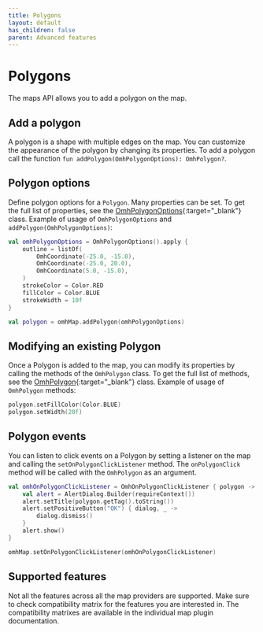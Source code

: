 ```yaml
---
title: Polygons
layout: default
has_children: false
parent: Advanced features
---
```


# Polygons

The maps API allows you to add a polygon on the map.

## Add a polygon

A polygon is a shape with multiple edges on the map. You can customize the appearance of the polygon by changing its properties. To add a polygon call the function `fun addPolygon(OmhPolygonOptions): OmhPolygon?`.

## Polygon options

Define polygon options for a `Polygon`.
Many properties can be set. To get the full list of properties, see the [OmhPolygonOptions](https://www.openmobilehub.com/android-omh-maps/api-docs/packages/core/com.openmobilehub.android.maps.core.presentation.models/-omh-polygon-options/index.html){:target="\_blank"} class.
Example of usage of `OmhPolygonOptions` and `addPolygon(OmhPolygonOptions)`:

```kotlin
val omhPolygonOptions = OmhPolygonOptions().apply {
    outline = listOf(
        OmhCoordinate(-25.0, -15.0),
        OmhCoordinate(-25.0, 20.0),
        OmhCoordinate(5.0, -15.0),
    )
    strokeColor = Color.RED
    fillColor = Color.BLUE
    strokeWidth = 10f
}

val polygon = omhMap.addPolygon(omhPolygonOptions)
```

## Modifying an existing Polygon

Once a Polygon is added to the map, you can modify its properties by calling the methods of the `OmhPolygon` class.
To get the full list of methods, see the [OmhPolygon](https://www.openmobilehub.com/android-omh-maps/api-docs/packages/core/com.openmobilehub.android.maps.core.presentation.interfaces.maps/-omh-polygon/index.html){:target="\_blank"} class. Example of usage of `OmhPolygon` methods:

```kotlin
polygon.setFillColor(Color.BLUE)
polygon.setWidth(20f)
```

## Polygon events

You can listen to click events on a Polygon by setting a listener on the map and calling the `setOnPolygonClickListener` method.
The `onPolygonClick` method will be called with the `OmhPolygon` as an argument.

```kotlin
val omhOnPolygonClickListener = OmhOnPolygonClickListener { polygon ->
    val alert = AlertDialog.Builder(requireContext())
    alert.setTitle(polygon.getTag().toString())
    alert.setPositiveButton("OK") { dialog, _ ->
        dialog.dismiss()
    }
    alert.show()
}

omhMap.setOnPolygonClickListener(omhOnPolygonClickListener)
```

## Supported features

Not all the features across all the map providers are supported. Make sure to check compatibility matrix for the features you are interested in. The compatibility matrixes are available in the individual map plugin documentation.

